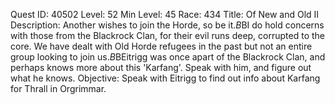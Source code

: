 Quest ID: 40502
Level: 52
Min Level: 45
Race: 434
Title: Of New and Old II
Description: Another wishes to join the Horde, so be it.$B$BI do hold concerns with those from the Blackrock Clan, for their evil runs deep, corrupted to the core. We have dealt with Old Horde refugees in the past but not an entire group looking to join us.$B$BEitrigg was once apart of the Blackrock Clan, and perhaps knows more about this 'Karfang'. Speak with him, and figure out what he knows.
Objective: Speak with Eitrigg to find out info about Karfang for Thrall in Orgrimmar.
